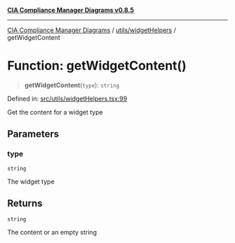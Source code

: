[**CIA Compliance Manager Diagrams v0.8.5**](../../../README.md)

***

[CIA Compliance Manager Diagrams](../../../modules.md) / [utils/widgetHelpers](../README.md) / getWidgetContent

# Function: getWidgetContent()

> **getWidgetContent**(`type`): `string`

Defined in: [src/utils/widgetHelpers.tsx:99](https://github.com/Hack23/cia-compliance-manager/blob/b799ef22d9067d09cc69eaeddf109ac9dcdce934/src/utils/widgetHelpers.tsx#L99)

Get the content for a widget type

## Parameters

### type

`string`

The widget type

## Returns

`string`

The content or an empty string
